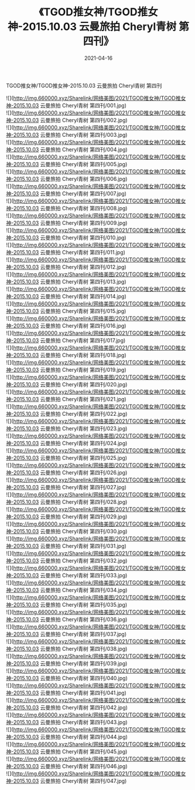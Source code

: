 ﻿---
layout: post
title:  《TGOD推女神/TGOD推女神-2015.10.03 云曼旅拍 Cheryl青树 第四刊》
date:   2021-04-16
img: http://img.660000.xyz/Sharelink/网络美图/2021/TGOD推女神/TGOD推女神-2015.10.03 云曼旅拍 Cheryl青树 第四刊/000.jpg
categories: [美女, 清纯, 唯美]
---

TGOD推女神/TGOD推女神-2015.10.03 云曼旅拍 Cheryl青树 第四刊

 ![](http://img.660000.xyz/Sharelink/网络美图/2021/TGOD推女神/TGOD推女神-2015.10.03 云曼旅拍 Cheryl青树 第四刊/001.jpg) <br>![](http://img.660000.xyz/Sharelink/网络美图/2021/TGOD推女神/TGOD推女神-2015.10.03 云曼旅拍 Cheryl青树 第四刊/002.jpg) <br>![](http://img.660000.xyz/Sharelink/网络美图/2021/TGOD推女神/TGOD推女神-2015.10.03 云曼旅拍 Cheryl青树 第四刊/003.jpg) <br>![](http://img.660000.xyz/Sharelink/网络美图/2021/TGOD推女神/TGOD推女神-2015.10.03 云曼旅拍 Cheryl青树 第四刊/004.jpg) <br>![](http://img.660000.xyz/Sharelink/网络美图/2021/TGOD推女神/TGOD推女神-2015.10.03 云曼旅拍 Cheryl青树 第四刊/005.jpg) <br>![](http://img.660000.xyz/Sharelink/网络美图/2021/TGOD推女神/TGOD推女神-2015.10.03 云曼旅拍 Cheryl青树 第四刊/006.jpg) <br>![](http://img.660000.xyz/Sharelink/网络美图/2021/TGOD推女神/TGOD推女神-2015.10.03 云曼旅拍 Cheryl青树 第四刊/007.jpg) <br>![](http://img.660000.xyz/Sharelink/网络美图/2021/TGOD推女神/TGOD推女神-2015.10.03 云曼旅拍 Cheryl青树 第四刊/008.jpg) <br>![](http://img.660000.xyz/Sharelink/网络美图/2021/TGOD推女神/TGOD推女神-2015.10.03 云曼旅拍 Cheryl青树 第四刊/009.jpg) <br>![](http://img.660000.xyz/Sharelink/网络美图/2021/TGOD推女神/TGOD推女神-2015.10.03 云曼旅拍 Cheryl青树 第四刊/010.jpg) <br>![](http://img.660000.xyz/Sharelink/网络美图/2021/TGOD推女神/TGOD推女神-2015.10.03 云曼旅拍 Cheryl青树 第四刊/011.jpg) <br>![](http://img.660000.xyz/Sharelink/网络美图/2021/TGOD推女神/TGOD推女神-2015.10.03 云曼旅拍 Cheryl青树 第四刊/012.jpg) <br>![](http://img.660000.xyz/Sharelink/网络美图/2021/TGOD推女神/TGOD推女神-2015.10.03 云曼旅拍 Cheryl青树 第四刊/013.jpg) <br>![](http://img.660000.xyz/Sharelink/网络美图/2021/TGOD推女神/TGOD推女神-2015.10.03 云曼旅拍 Cheryl青树 第四刊/014.jpg) <br>![](http://img.660000.xyz/Sharelink/网络美图/2021/TGOD推女神/TGOD推女神-2015.10.03 云曼旅拍 Cheryl青树 第四刊/015.jpg) <br>![](http://img.660000.xyz/Sharelink/网络美图/2021/TGOD推女神/TGOD推女神-2015.10.03 云曼旅拍 Cheryl青树 第四刊/016.jpg) <br>![](http://img.660000.xyz/Sharelink/网络美图/2021/TGOD推女神/TGOD推女神-2015.10.03 云曼旅拍 Cheryl青树 第四刊/017.jpg) <br>![](http://img.660000.xyz/Sharelink/网络美图/2021/TGOD推女神/TGOD推女神-2015.10.03 云曼旅拍 Cheryl青树 第四刊/018.jpg) <br>![](http://img.660000.xyz/Sharelink/网络美图/2021/TGOD推女神/TGOD推女神-2015.10.03 云曼旅拍 Cheryl青树 第四刊/019.jpg) <br>![](http://img.660000.xyz/Sharelink/网络美图/2021/TGOD推女神/TGOD推女神-2015.10.03 云曼旅拍 Cheryl青树 第四刊/020.jpg) <br>![](http://img.660000.xyz/Sharelink/网络美图/2021/TGOD推女神/TGOD推女神-2015.10.03 云曼旅拍 Cheryl青树 第四刊/021.jpg) <br>![](http://img.660000.xyz/Sharelink/网络美图/2021/TGOD推女神/TGOD推女神-2015.10.03 云曼旅拍 Cheryl青树 第四刊/022.jpg) <br>![](http://img.660000.xyz/Sharelink/网络美图/2021/TGOD推女神/TGOD推女神-2015.10.03 云曼旅拍 Cheryl青树 第四刊/023.jpg) <br>![](http://img.660000.xyz/Sharelink/网络美图/2021/TGOD推女神/TGOD推女神-2015.10.03 云曼旅拍 Cheryl青树 第四刊/024.jpg) <br>![](http://img.660000.xyz/Sharelink/网络美图/2021/TGOD推女神/TGOD推女神-2015.10.03 云曼旅拍 Cheryl青树 第四刊/025.jpg) <br>![](http://img.660000.xyz/Sharelink/网络美图/2021/TGOD推女神/TGOD推女神-2015.10.03 云曼旅拍 Cheryl青树 第四刊/026.jpg) <br>![](http://img.660000.xyz/Sharelink/网络美图/2021/TGOD推女神/TGOD推女神-2015.10.03 云曼旅拍 Cheryl青树 第四刊/027.jpg) <br>![](http://img.660000.xyz/Sharelink/网络美图/2021/TGOD推女神/TGOD推女神-2015.10.03 云曼旅拍 Cheryl青树 第四刊/028.jpg) <br>![](http://img.660000.xyz/Sharelink/网络美图/2021/TGOD推女神/TGOD推女神-2015.10.03 云曼旅拍 Cheryl青树 第四刊/029.jpg) <br>![](http://img.660000.xyz/Sharelink/网络美图/2021/TGOD推女神/TGOD推女神-2015.10.03 云曼旅拍 Cheryl青树 第四刊/030.jpg) <br>![](http://img.660000.xyz/Sharelink/网络美图/2021/TGOD推女神/TGOD推女神-2015.10.03 云曼旅拍 Cheryl青树 第四刊/031.jpg) <br>![](http://img.660000.xyz/Sharelink/网络美图/2021/TGOD推女神/TGOD推女神-2015.10.03 云曼旅拍 Cheryl青树 第四刊/032.jpg) <br>![](http://img.660000.xyz/Sharelink/网络美图/2021/TGOD推女神/TGOD推女神-2015.10.03 云曼旅拍 Cheryl青树 第四刊/033.jpg) <br>![](http://img.660000.xyz/Sharelink/网络美图/2021/TGOD推女神/TGOD推女神-2015.10.03 云曼旅拍 Cheryl青树 第四刊/034.jpg) <br>![](http://img.660000.xyz/Sharelink/网络美图/2021/TGOD推女神/TGOD推女神-2015.10.03 云曼旅拍 Cheryl青树 第四刊/035.jpg) <br>![](http://img.660000.xyz/Sharelink/网络美图/2021/TGOD推女神/TGOD推女神-2015.10.03 云曼旅拍 Cheryl青树 第四刊/036.jpg) <br>![](http://img.660000.xyz/Sharelink/网络美图/2021/TGOD推女神/TGOD推女神-2015.10.03 云曼旅拍 Cheryl青树 第四刊/037.jpg) <br>![](http://img.660000.xyz/Sharelink/网络美图/2021/TGOD推女神/TGOD推女神-2015.10.03 云曼旅拍 Cheryl青树 第四刊/038.jpg) <br>![](http://img.660000.xyz/Sharelink/网络美图/2021/TGOD推女神/TGOD推女神-2015.10.03 云曼旅拍 Cheryl青树 第四刊/039.jpg) <br>![](http://img.660000.xyz/Sharelink/网络美图/2021/TGOD推女神/TGOD推女神-2015.10.03 云曼旅拍 Cheryl青树 第四刊/040.jpg) <br>![](http://img.660000.xyz/Sharelink/网络美图/2021/TGOD推女神/TGOD推女神-2015.10.03 云曼旅拍 Cheryl青树 第四刊/041.jpg) <br>![](http://img.660000.xyz/Sharelink/网络美图/2021/TGOD推女神/TGOD推女神-2015.10.03 云曼旅拍 Cheryl青树 第四刊/042.jpg) <br>![](http://img.660000.xyz/Sharelink/网络美图/2021/TGOD推女神/TGOD推女神-2015.10.03 云曼旅拍 Cheryl青树 第四刊/043.jpg) <br>![](http://img.660000.xyz/Sharelink/网络美图/2021/TGOD推女神/TGOD推女神-2015.10.03 云曼旅拍 Cheryl青树 第四刊/044.jpg) <br>![](http://img.660000.xyz/Sharelink/网络美图/2021/TGOD推女神/TGOD推女神-2015.10.03 云曼旅拍 Cheryl青树 第四刊/045.jpg) <br>![](http://img.660000.xyz/Sharelink/网络美图/2021/TGOD推女神/TGOD推女神-2015.10.03 云曼旅拍 Cheryl青树 第四刊/046.jpg) <br>![](http://img.660000.xyz/Sharelink/网络美图/2021/TGOD推女神/TGOD推女神-2015.10.03 云曼旅拍 Cheryl青树 第四刊/047.jpg) <br>